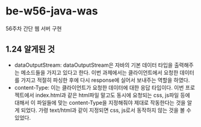 # be-w56-java-was

56주차 간단 웹 서버 구현

## 1.24 알게된 것

- dataOutputStream: dataOutputStream은 자바의 기본 데이터 타입을 출력해주는 메소드들을 가지고 있다고 한다. 이번 과제에서는 클라이언트에서 요청한 데이터를 가지고 적절히 파싱한 후에 다시
  response에 실어서 보내주는 역할을 하였다.
- content-Type: 이는 클라이언트가 요청한 데이터에 대한 응답 타입이다. 이번 프로젝트에서 index.html과 같은 html파일 말고도 동시에 요청되는 css, js파일 등에 대해서 이 파일들에 맞는
  content-Type을 지정해줘야 제대로 작동한다는 것을 알게 되었다. 가령 text/html과 같이 지정되면 css, js로서 동작하지 않는 것을 볼 수 있었다.